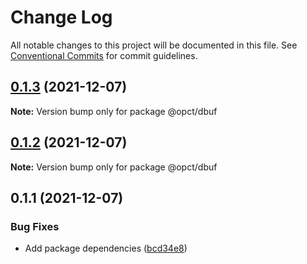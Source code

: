 # Change Log

All notable changes to this project will be documented in this file.
See [Conventional Commits](https://conventionalcommits.org) for commit guidelines.

## [0.1.3](https://github.com/Exeteres/opc-types/compare/v0.1.2...v0.1.3) (2021-12-07)

**Note:** Version bump only for package @opct/dbuf





## [0.1.2](https://github.com/Exeteres/opc-types/compare/v0.1.1...v0.1.2) (2021-12-07)

**Note:** Version bump only for package @opct/dbuf





## 0.1.1 (2021-12-07)


### Bug Fixes

* Add package dependencies ([bcd34e8](https://github.com/Exeteres/opc-types/commit/bcd34e8f634694c62cf2489e30ca26458e1fca0c))

